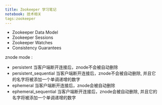 ```yaml
---
title: Zookeeper 学习笔记
notebook: 技术相关
tags:zookeeper
---
```



+ Zookeeper Data Model
+ Zookeeper Sessions
+ Zookeeper Watches
+ Consistency Guarantees



znode mode :

+ persistent 当客户端断开连接后，znode不会被自动删除
+ persistent_sequential 当客户端断开连接后，znode不会被自动删除, 并且它的名字将被添加一个单调递增的数字
+ ephemeral 当客户端断开连接后，znode会被自动删除
+ ephemeral_sequential 当客户端断开连接后，znode会被自动删除,  并且它的名字将被添加一个单调递增的数字